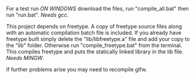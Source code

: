 For a test run *ON WINDOWS* download the files, run "compile_all.bat" then run "run.bat". *Needs gcc*.



This project depends on freetype. A copy of freetype source files along with an automatic compilation batch file is included.
If you already have freetype built simply delete the "lib/libfreetype.a" file and add your copy to the "lib" folder.
Otherwise run "compile_freetype.bat" from the terminal. This compiles freetype and puts the statically linked library in the lib file. *Needs MINGW*.

If further problems arise you may need to recompile glfw.